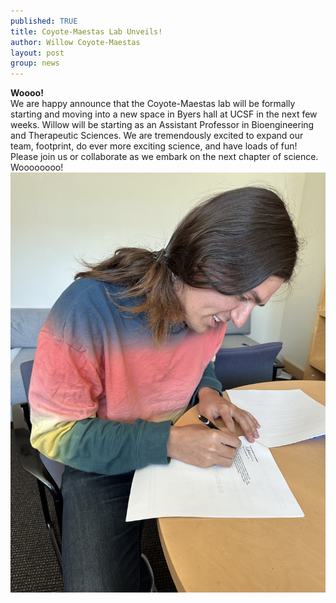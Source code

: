 ```yaml
---
published: TRUE
title: Coyote-Maestas Lab Unveils!
author: Willow Coyote-Maestas
layout: post
group: news
---
```

**Woooo!**
<br>
We are happy announce that the Coyote-Maestas lab will be formally starting and moving into a new space in Byers hall at UCSF in the next few weeks. Willow will be starting as an Assistant Professor in Bioengineering and Therapeutic Sciences. We are tremendously excited to expand our team, footprint, do ever more exciting science, and have loads of fun! Please join us or collaborate as we embark on the next chapter of science. Woooooooo!
<img src="/static/img/news/the_unveiling.jpeg" alt="JF Day 1" class="img-fluid">
